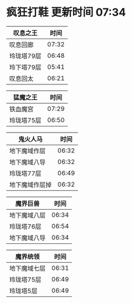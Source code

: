 # 疯狂打鞋 更新时间 07:34

| 叹息之王   | 时间    |
|--------|-------|
| 叹息回廊 | 07:32 |
| 玲珑塔79层 | 06:48 |
| 玲下塔79层 | 05:41 |
| 叹息回太 | 06:21 |

| 猛魔之王   | 时间    |
|--------|-------|
| 铁血魔宫 | 07:29 |
| 玲珑塔75层 | 06:50 |

| 鬼火人马   | 时间    |
|--------|-------|
| 地下魔域作层 | 06:32 |
| 地下魔域八导 | 06:32 |
| 玲珑塔77层 | 06:49 |
| 地下魔域作层掉 | 06:32 |

| 魔界巨兽   | 时间    |
|--------|-------|
| 地下魔域八层 | 06:34 |
| 玲珑塔76层 | 06:54 |
| 地下魔域八导 | 06:34 |

| 魔界统领   | 时间    |
|--------|-------|
| 地下魔域七层 | 06:31 |
| 玲珑塔75层 | 06:49 |
| 玲珑塔5层 | 06:49 |